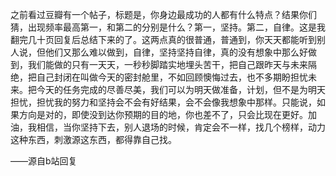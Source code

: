 之前看过豆瓣有一个帖子，标题是，你身边最成功的人都有什么特点？结果你们猜，出现频率最高第一，和第二的分别是什么？第一，坚持。第二，自律。这是我翻完几十页回复后总结下来的了。这两点真的很普通，普通到，你天天都能听到别人说，但他们又那么难以做到，自律，坚持坚持自律，真的没有想象中那么好做到，我们能做的只有一天天，一秒秒脚踏实地埋头苦干，把自己跟昨天与未来隔绝，把自己封闭在叫做今天的密封舱里，不如回顾懊悔过去，也不多期盼担忧未来。把今天的任务完成的尽善尽美，我们可以为明天做准备，计划，但不是为明天担忧，担忧我的努力和坚持会不会有好结果，会不会像我想象中那样。只能说，如果方向是对的，即使没到达你预期的目的地，你也差不了，只会比现在更好。加油，我相信，当你坚持下去，别人退场的时候，肯定会不一样，找几个榜样，动力这种东西，刺激源这东西，都得靠自己找。

——源自b站回复
